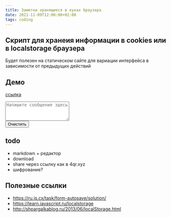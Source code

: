 ```yaml
---
title: Заметки хранящиеся в куках браузера
date: 2021-11-09T12:00:00+02:00
tags: coding
---
```


## Скрипт для хранеия информации в cookies или в localstorage браузера

Будет полезен на статическом сайте для вариации интерфейса в зависимости от предыдущих действий


## Демо
[ссылка](../../demo/md-parser/md-notes.html)
<div markdown="0">
<textarea style="width:200px; height: 60px;" id="area" placeholder="Напишите сообщение здесь"></textarea>
<br>
<button onclick="localStorage.removeItem('area');area.value=''">Очистить</button>
<script>
    area.value = localStorage.getItem('area');
    area.oninput = () => {
      localStorage.setItem('area', area.value)
    };
</script>
</div> 

## todo
- markdown + редактор
- download
- share через ссылку как в 4qr.xyz
- шифрование?

## Полезные ссылки

- <https://ru.js.cx/task/form-autosave/solution/>
- <https://learn.javascript.ru/localstorage>
- <http://shpargalkablog.ru/2013/06/localStorage.html>
